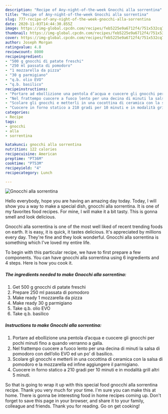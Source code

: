 ```yaml
---
description: "Recipe of Any-night-of-the-week Gnocchi alla sorrentina"
title: "Recipe of Any-night-of-the-week Gnocchi alla sorrentina"
slug: 777-recipe-of-any-night-of-the-week-gnocchi-alla-sorrentina
date: 2020-11-03T14:44:30.855Z
image: https://img-global.cpcdn.com/recipes/feb5225e9a6712f4/751x532cq70/gnocchi-alla-sorrentina-recipe-main-photo.jpg
thumbnail: https://img-global.cpcdn.com/recipes/feb5225e9a6712f4/751x532cq70/gnocchi-alla-sorrentina-recipe-main-photo.jpg
cover: https://img-global.cpcdn.com/recipes/feb5225e9a6712f4/751x532cq70/gnocchi-alla-sorrentina-recipe-main-photo.jpg
author: Joseph Morgan
ratingvalue: 4.8
reviewcount: 8000
recipeingredient:
- "500 g gnocchi di patate freschi"
- "250 ml passata di pomodoro"
- "1 mozzarella da pizza"
- "30 g parmigiano"
- "q.b. olio EVO"
- "q.b. basilico"
recipeinstructions:
- "Portare ad ebollizione una pentola d’acqua e cuocere gli gnocchi per pochi minuti fino a quando verranno a galla."
- "Nel frattempo cuocere a fuoco lento per una decina di minuti la salsa di pomodoro con dell’olio EVO ed un po’ di basilico."
- "Scolare gli gnocchi e metterli in una cocottina di ceramica con la salsa di pomodoro e la mozzarella ed infine aggiungere il parmigiano."
- "Cuocere in forno statico a 210 gradi per 10 minuti e in modalità grill altri 5 minuti."
categories:
- Recipe
tags:
- gnocchi
- alla
- sorrentina

katakunci: gnocchi alla sorrentina 
nutrition: 122 calories
recipecuisine: American
preptime: "PT36M"
cooktime: "PT53M"
recipeyield: "4"
recipecategory: Lunch

---
```



![Gnocchi alla sorrentina](https://img-global.cpcdn.com/recipes/feb5225e9a6712f4/751x532cq70/gnocchi-alla-sorrentina-recipe-main-photo.jpg)

Hello everybody, hope you are having an amazing day today. Today, I will show you a way to make a special dish, gnocchi alla sorrentina. It is one of my favorites food recipes. For mine, I will make it a bit tasty. This is gonna smell and look delicious.



Gnocchi alla sorrentina is one of the most well liked of recent trending foods on earth. It is easy, it is quick, it tastes delicious. It's appreciated by millions every day. They're fine and they look wonderful. Gnocchi alla sorrentina is something which I've loved my entire life.


To begin with this particular recipe, we have to first prepare a few components. You can have gnocchi alla sorrentina using 6 ingredients and 4 steps. Here is how you cook it.

<!--inarticleads1-->

##### The ingredients needed to make Gnocchi alla sorrentina:

1. Get 500 g gnocchi di patate freschi
1. Prepare 250 ml passata di pomodoro
1. Make ready 1 mozzarella da pizza
1. Make ready 30 g parmigiano
1. Take q.b. olio EVO
1. Take q.b. basilico




<!--inarticleads2-->

##### Instructions to make Gnocchi alla sorrentina:

1. Portare ad ebollizione una pentola d’acqua e cuocere gli gnocchi per pochi minuti fino a quando verranno a galla.
1. Nel frattempo cuocere a fuoco lento per una decina di minuti la salsa di pomodoro con dell’olio EVO ed un po’ di basilico.
1. Scolare gli gnocchi e metterli in una cocottina di ceramica con la salsa di pomodoro e la mozzarella ed infine aggiungere il parmigiano.
1. Cuocere in forno statico a 210 gradi per 10 minuti e in modalità grill altri 5 minuti.




So that is going to wrap it up with this special food gnocchi alla sorrentina recipe. Thank you very much for your time. I'm sure you can make this at home. There is gonna be interesting food in home recipes coming up. Don't forget to save this page in your browser, and share it to your family, colleague and friends. Thank you for reading. Go on get cooking!
